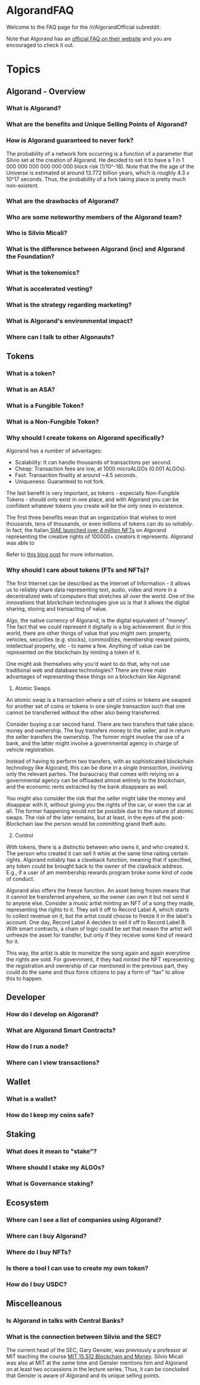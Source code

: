 # AlgorandFAQ

Welcome to the FAQ page for the /r/AlgorandOfficial subreddit.

Note that Algorand has an [official FAQ on their website](https://algorand.foundation/faq) and you are encouraged to check it out.

# Topics

## Algorand - Overview

### What is Algorand?

### What are the benefits and Unique Selling Points of Algorand?

### How is Algorand guaranteed to never fork?

The probability of a network fork occurring is a function of a parameter that Silvio set at the creation of Algorand. He decided to set it to have a 1 in 1 000 000 000 000 000 000 block risk (1/10^-18). Note that the the age of the Universe is estimated at around 13.772 billion years, which is roughly 4.3 x 10^17 seconds. Thus, the probability of a fork taking place is pretty much non-existent. 

### What are the drawbacks of Algorand?

### Who are some noteworthy members of the Algorand team?

### Who is Silvio Micali?

### What is the difference between Algorand (inc) and Algorand the Foundation? 

### What is the tokenomics?

### What is accelerated vesting?

### What is the strategy regarding marketing?

### What is Algorand's environmental impact?

### Where can I talk to other Algonauts?

## Tokens

### What is a token?

### What is an ASA?

### What is a Fungible Token?

### What is a Non-Fungible Token?

### Why should I create tokens on Algorand specifically?

Algorand has a number of advantages:

- Scalability: It can handle thousands of transactions per second.
- Cheap: Transaction fees are low, at 1000 microALGOs (0.001 ALGOs).
- Fast: Transaction finality at around ~4.5 seconds.
- Uniqueness: Guaranteed to not fork.

The last benefit is very important, as tokens - especially Non-Fungible Tokens - should only exist in one place, and with Algorand you can be confident whatever tokens you create will be the only ones in existence.

The first three benefits mean that an organization that wishes to mint thousands, tens of thousands, or even millions of tokens can do so _reliabily_. In fact, the Italian[ SIAE launched over 4 million NFTs](https://www.algorand.com/ecosystem/use-cases/siae) on Algorand representing the creative rights of 100000+ creators it represents. Algorand was able to 

Refer to [this blog post](https://www.algorand.com/resources/blog/role-of-transaction-finality-speed-in-nft-minting/) for more information.

### Why should I care about tokens (FTs and NFTs)?

The first Internet can be described as the Internet of Information - it allows us to reliably share data representing text, audio, video and more in a decentralized web of computers that stretches all over the world. One of the innovations that blockchain technologies give us is that it allows the digital sharing, storing and transacting of value.

Algo, the native currency of Algorand, is the digital equivalent of "money". The fact that we could represent it digitally is a big achievement. But in this world, there are other things of value that you might own: property, vehicles, securities (e.g. stocks), commodities, membership reward points, intellectual property, etc - to name a few. Anything of value can be represented on the blockchain by minting a token of it.

One might ask themselves why you'd want to do that, why not use traditional web and database technologies? There are three main advantages of representing these things on a blockchain like Algorand:

1) Atomic Swaps

An atomic swap is a transaction where a set of coins or tokens are swaped for another set of coins or tokens in one single transaction such that one cannot be transferred without the other also being transferred.

Consider buying a car second hand. There are two transfers that take place: money and ownership. The buy transfers money to the seller, and in return the seller transfers the ownership. The fomrer might involve the use of a bank, and the latter might involve a governmental agency in charge of vehicle registration.

Instead of having to perform two transfers, with as sophisticated blockchain technology like Algorand, this can be done in a _single transaction_, involving only the relevant parties. The buraucracy that comes with relying on a governmental agency can be offloaded almost entirely to the blockchain, and the economic rents extracted by the bank disappears as well.

You might also consider the risk that the seller might take the money and disappear with it, without giving you the rights of the car, or even the car at all. The former happening would not be possible due to the nature of atomic swaps. The risk of the later remains, but at least, in the eyes of the post-Blockchain law the person would be committing grand theft auto.

2) Control

With tokens, there is a distinctio between who owns it, and who created it. The person who created it can sell it while at the same time raiting certain rights. Algorand notably has a clawback function, meaning that if specified, any token could be brought back to the owner of the clawback address. E.g., if a user of am membership rewards program broke some kind of code of conduct.

Algorand also offers the freeze function. An asset being frozen means that it cannot be transferred anywhere, so the owner can own it but not send it to anyone else. Consider a music artist minting an NFT of a song they made, representing the rights to it. They sell it off to Record Label A, which starts to collect revenue on it, but the artist could choose to freeze it in the label's account. One day, Record Label A decides to sell it off to Record Label B. With smart contracts, a chain of logic could be set that measn the artist will unfreeze the asset for transfer, but only if they receive some kind of reward for it.

 This way, the artist is able to moneitze the song again and again everytime the rights are sold. For government, if they had minted the NFT representing the registration and ownership of car mentioned in the previous part, they could do the same and thus force citizens to pay a form of "tax" to allow this to happen.



## Developer

### How do I develop on Algorand?

### What are Algorand Smart Contracts?

### How do I run a node?

### Where can I view transactions?

## Wallet

### What is a wallet?

### How do I keep my coins safe?

## Staking

### What does it mean to "stake"?

### Where should I stake my ALGOs?

### What is Governance staking?

## Ecosystem

### Where can I see a list of companies using Algorand?

### Where can I buy Algorand?

### Where do I buy NFTs?

### Is there a tool I can use to create my own token?

### How do I buy USDC?

## Miscelleanous

### Is Algorand in talks with Central Banks?

### What is the connection between Silvio and the SEC?

The current head of the SEC, Gary Gensler, was previously a professor at MIT teaching the course [MIT 15.S12 Blockchain and Money](https://ocw.mit.edu/courses/sloan-school-of-management/15-s12-blockchain-and-money-fall-2018/). Silvio Micali was also at MIT at the same time and Gensler mentions him and Algorand on at least two occassions in the lecture series. Thus, it can be concluded that Gensler is aware of Algorand and its unique selling points.
